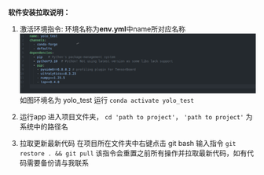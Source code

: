 **软件安装拉取说明：**

1. 激活环境指令:
环境名称为**env.yml**中name所对应名称
![alt text](image.png)
如图环境名为 yolo_test
运行 `conda activate yolo_test`

2. 运行app
进入项目文件夹， `cd 'path to project'`， `'path to project'` 为系统中的路径名

3. 拉取更新最新代码
在项目所在文件夹中右键点击 git bash
输入指令 `git restore . && git pull`
该指令会重置之前所有操作并拉取最新代码，如有代码需要备份请与我联系
